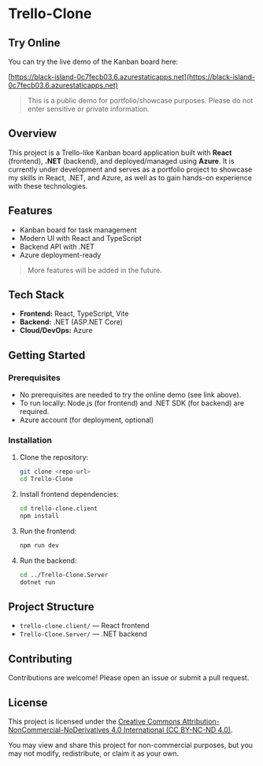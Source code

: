 # Trello-Clone

## Try Online

You can try the live demo of the Kanban board here:

[https://black-island-0c7fecb03.6.azurestaticapps.net](https://black-island-0c7fecb03.6.azurestaticapps.net)

> This is a public demo for portfolio/showcase purposes. Please do not enter sensitive or private information.

## Overview

This project is a Trello-like Kanban board application built with **React** (frontend), **.NET** (backend), and deployed/managed using **Azure**.
It is currently under development and serves as a portfolio project to showcase my skills in React, .NET, and Azure, as well as to gain hands-on experience with these technologies.

## Features

- Kanban board for task management
- Modern UI with React and TypeScript
- Backend API with .NET
- Azure deployment-ready

> More features will be added in the future.

## Tech Stack

- **Frontend:** React, TypeScript, Vite
- **Backend:** .NET (ASP.NET Core)
- **Cloud/DevOps:** Azure

## Getting Started

### Prerequisites

- No prerequisites are needed to try the online demo (see link above).
- To run locally: Node.js (for frontend) and .NET SDK (for backend) are required.
- Azure account (for deployment, optional)

### Installation

1. Clone the repository:
   ```bash
   git clone <repo-url>
   cd Trello-Clone
   ```

2. Install frontend dependencies:
   ```bash
   cd trello-clone.client
   npm install
   ```

3. Run the frontend:
   ```bash
   npm run dev
   ```

4. Run the backend:
   ```bash
   cd ../Trello-Clone.Server
   dotnet run
   ```

## Project Structure

- `trello-clone.client/` — React frontend
- `Trello-Clone.Server/` — .NET backend

## Contributing

Contributions are welcome! Please open an issue or submit a pull request.

## License

This project is licensed under the [Creative Commons Attribution-NonCommercial-NoDerivatives 4.0 International (CC BY-NC-ND 4.0)](https://creativecommons.org/licenses/by-nc-nd/4.0/).

You may view and share this project for non-commercial purposes, but you may not modify, redistribute, or claim it as your own.
